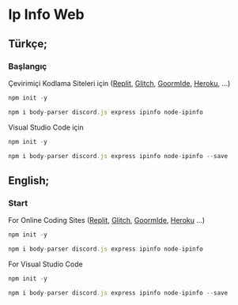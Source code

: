  <h1>Ip Info Web</h1> 

<h2>Türkçe;</h2>

<h3> Başlangıç </h3>

Çevirimiçi Kodlama Siteleri için (<a href="https://replit.com/">Replit</a>, <a href="https://glitch.com/">Glitch</a>, <a href="https://ide.goorm.io/">GoormIde</a>, <a href="https://heroku.com/">Heroku</a>, ...)

```js
npm init -y

npm i body-parser discord.js express ipinfo node-ipinfo  
```

Visual Studio Code için

```js
npm init -y

npm i body-parser discord.js express ipinfo node-ipinfo --save
```
<h2>English;</h2>

<h3> Start </h3>

For Online Coding Sites (<a href="https://replit.com/">Replit</a>, <a href="https://glitch.com/">Glitch</a>, <a href="https://ide.goorm.io/">GoormIde</a>, <a href="https://heroku.com/">Heroku</a> ...)

```js
npm init -y

npm i body-parser discord.js express ipinfo node-ipinfo 
```

For Visual Studio Code

```js
npm init -y

npm i body-parser discord.js express ipinfo node-ipinfo --save
```
